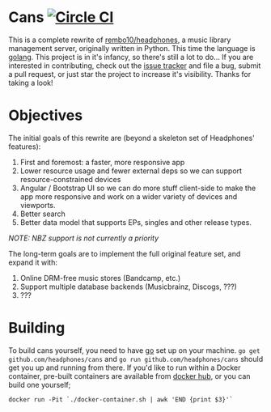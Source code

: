 # Cans [![Circle CI](https://circleci.com/gh/headphones/cans.svg?style=svg)](https://circleci.com/gh/headphones/cans)

This is a complete rewrite of [rembo10/headphones](//github.com/rembo10/headphones/),
a music library management server, originally written in Python. This time the 
language is [golang](https://golang.org/). This project is in it's infancy, so 
there's still a lot to do... If you are interested in contributing, check out 
the [issue tracker](https://github.com/headphones/cans/issues) and file a bug, 
submit a pull request, or just star the project to increase it's visibility. 
Thanks for taking a look!

# Objectives

The initial goals of this rewrite are (beyond a skeleton set of Headphones' features):

1. First and foremost: a faster, more responsive app
2. Lower resource usage and fewer external deps so we can support resource-constrained devices
3. Angular / Bootstrap UI so we can do more stuff client-side to make the app more 
  responsive and work on a wider variety of devices and viewports.
4. Better search
5. Better data model that supports EPs, singles and other release types.

*NOTE: NBZ support is not currently a priority* 

The long-term goals are to implement the full original feature set, and expand it with:
 
1. Online DRM-free music stores (Bandcamp, etc.)
2. Support multiple database backends (Musicbrainz, Discogs, ???)
3. ???

# Building

To build cans yourself, you need to have [go](https://golang.org/) set up on your 
machine. `go get github.com/headphones/cans` and `go run github.com/headphones/cans` 
should get you up and running from there. If you'd like to run within a Docker container,
pre-built containers are available from [docker hub](https://hub.docker.com/r/headphones/cans),
or you can build one yourself;

    docker run -Pit `./docker-container.sh | awk 'END {print $3}'`

